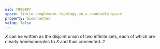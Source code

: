 ```yaml
---
uid: T000897
space: finite-complement-topology-on-a-countable-space
property: biconnected
value: false
---
```

$X$ can be written as the disjoint union of two infinite sets, each of which are clearly homeomorphic to $X$ and thus connected. #

